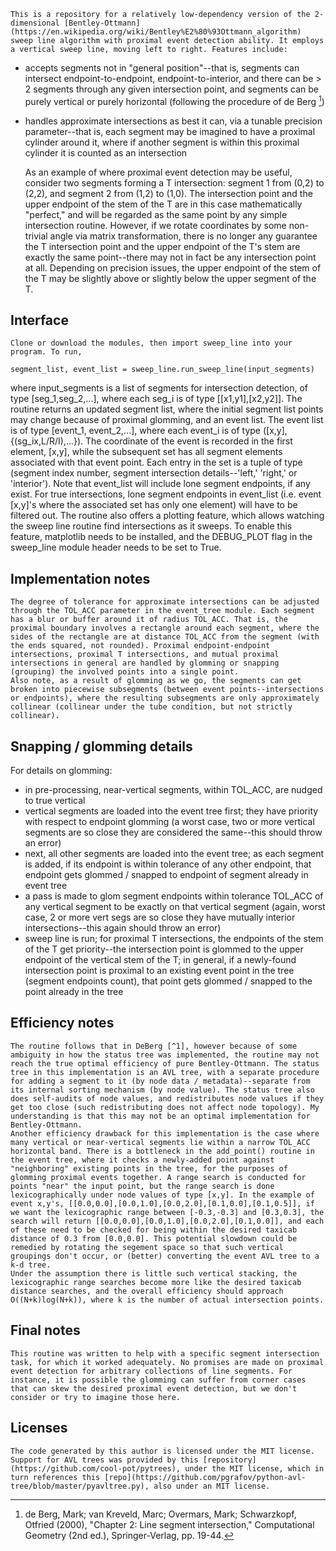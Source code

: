 	This is a repository for a relatively low-dependency version of the 2-dimensional [Bentley-Ottmann](https://en.wikipedia.org/wiki/Bentley%E2%80%93Ottmann_algorithm) sweep line algorithm with proximal event detection ability. It employs a vertical sweep line, moving left to right. Features include:
- accepts segments not in "general position"--that is, segments can intersect endpoint-to-endpoint, endpoint-to-interior, and there can be > 2 segments through any given intersection point, and segments can be purely vertical or purely horizontal (following the procedure of de Berg [^1])
-  handles approximate intersections as best it can, via a tunable precision parameter--that is, each segment may be imagined to have a proximal cylinder around it, where if another segment is within this proximal cylinder it is counted as an intersection

	As an example of where proximal event detection may be useful, consider two segments forming a T intersection: segment 1 from (0,2) to (2,2), and segment 2 from (1,2) to (1,0). The intersection point and the upper endpoint of the stem of the T are in this case mathematically "perfect," and will be regarded as the same point by any simple intersection routine. However, if we rotate coordinates by some non-trivial angle via matrix transformation, there is no longer any guarantee the T intersection point and the upper endpoint of the T's stem are exactly the same point--there may not in fact be any intersection point at all. Depending on precision issues, the upper endpoint of the stem of the T may be slightly above or slightly below the upper segment of the T.

## Interface
	Clone or download the modules, then import sweep_line into your program. To run,
```
segment_list, event_list = sweep_line.run_sweep_line(input_segments)
```
where input_segments is a list of segments for intersection detection, of type [seg_1,seg_2,...], where each seg_i is of type [[x1,y1],[x2,y2]]. The routine returns an updated segment list, where the initial segment list points may change because of proximal glomming, and an event list. The event list is of type [event_1, event_2,...], where each event_i is of type ([x,y],{(sg_ix,L/R/I),...}). The coordinate of the event is recorded in the first element, [x,y], while the subsequent set has all segment elements associated with that event point. Each entry in the set is a tuple of type (segment index number, segment intersection details--'left,' 'right,' or 'interior'). Note that event_list will include lone segment endpoints, if any exist. For true intersections, lone segment endpoints in event_list (i.e. event [x,y]'s where the associated set has only one element) will have to be filtered out.
	The routine also offers a plotting feature, which allows watching the sweep line routine find intersections as it sweeps. To enable this feature, matplotlib needs to be installed, and the DEBUG_PLOT flag in the sweep_line module header needs to be set to True.

## Implementation notes
	The degree of tolerance for approximate intersections can be adjusted through the TOL_ACC parameter in the event_tree module. Each segment has a blur or buffer around it of radius TOL_ACC. That is, the proximal boundary involves a rectangle around each segment, where the sides of the rectangle are at distance TOL_ACC from the segment (with the ends squared, not rounded). Proximal endpoint-endpoint intersections, proximal T intersections, and mutual proximal intersections in general are handled by glomming or snapping (grouping) the involved points into a single point.
	Also note, as a result of glomming as we go, the segments can get broken into piecewise subsegments (between event points--intersections or endpoints), where the resulting subsegments are only approximately collinear (collinear under the tube condition, but not strictly collinear).

## Snapping / glomming details
For details on glomming:
- in pre-processing, near-vertical segments, within TOL_ACC, are nudged to true vertical
- vertical segments are loaded into the event tree first; they have priority with respect to endpoint glomming (a worst case, two or more vertical segments are so close they are considered the same--this should throw an error)
- next, all other segments are loaded into the event tree; as each segment is added, if its endpoint is within tolerance of any other endpoint, that endpoint gets glommed / snapped to endpoint of segment already in event tree
- a pass is made to glom segment endpoints within tolerance TOL_ACC of any vertical segment to be exactly on that vertical segment (again, worst case, 2 or more vert segs are so close they have mutually interior intersections--this again should throw an error)
- sweep line is run; for proximal T intersections, the endpoints of the stem of the T get priority--the intersection point is glommed to the upper endpoint of the vertical stem of the T; in general, if a newly-found intersection point is proximal to an existing event point in the tree (segment endpoints count), that point gets glommed / snapped to the point already in the tree

## Efficiency notes
	The routine follows that in DeBerg [^1], however because of some ambiguity in how the status tree was implemented, the routine may not reach the true optimal efficiency of pure Bentley-Ottmann. The status tree in this implementation is an AVL tree, with a separate procedure for adding a segment to it (by node data / metadata)--separate from its internal sorting mechanism (by node value). The status tree also does self-audits of node values, and redistributes node values if they get too close (such redistributing does not affect node topology). My understanding is that this may not be an optimal implementation for Bentley-Ottmann.
	Another efficiency drawback for this implementation is the case where many vertical or near-vertical segments lie within a narrow TOL_ACC horizontal band. There is a bottleneck in the add_point() routine in the event tree, where it checks a newly-added point against "neighboring" existing points in the tree, for the purposes of glomming proximal events together. A range search is conducted for points "near" the input point, but the range search is done lexicographically under node values of type [x,y]. In the example of event x,y's, [[0.0,0.0],[0.0,1.0],[0.0,2.0],[0.1,0.0],[0.1,0.5]], if we want the lexicographic range between [-0.3,-0.3] and [0.3,0.3], the search will return [[0.0,0.0],[0.0,1.0],[0.0,2.0],[0.1,0.0]], and each of these need to be checked for being within the desired taxicab distance of 0.3 from [0.0,0.0]. This potential slowdown could be remedied by rotating the segement space so that such vertical groupings don't occur, or (better) converting the event AVL tree to a k-d tree.
	Under the assumption there is little such vertical stacking, the lexicographic range searches become more like the desired taxicab distance searches, and the overall efficiency should approach O((N+k)log(N+k)), where k is the number of actual intersection points.

## Final notes
	This routine was written to help with a specific segment intersection task, for which it worked adequately. No promises are made on proximal event detection for arbitrary collections of line segments. For instance, it is possible the glomming can suffer from corner cases that can skew the desired proximal event detection, but we don't consider or try to imagine those here.

## Licenses
	The code generated by this author is licensed under the MIT license. Support for AVL trees was provided by this [repository](https://github.com/cool-pot/pytrees), under the MIT license, which in turn references this [repo](https://github.com/pgrafov/python-avl-tree/blob/master/pyavltree.py), also under an MIT license.




[^1]: de Berg, Mark; van Kreveld, Marc; Overmars, Mark; Schwarzkopf, Otfried (2000), "Chapter 2: Line segment intersection," Computational Geometry (2nd ed.), Springer-Verlag, pp. 19-44.
